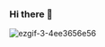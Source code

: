 ### Hi there 👋
![ezgif-3-4ee3656e56](https://user-images.githubusercontent.com/81754926/213884901-4ba1dee1-5938-445d-8443-ac9309ea75b6.gif)

<!--
**GabOnezio/GabOnezio** is a ✨ _special_ ✨ repository because its `README.md` (this file) appears on your GitHub profile.

Here are some ideas to get you started:

- 🔭 I’m currently working on ...
- 🌱 I’m currently learning ...
- 👯 I’m looking to collaborate on ...
- 🤔 I’m looking for help with ...
- 💬 Ask me about ...
- 📫 How to reach me: ...
- 😄 Pronouns: ...
- ⚡ Fun fact: ...
-->
